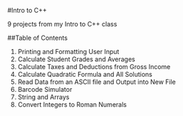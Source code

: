 #Intro to C++

9 projects from my Intro to C++ class

##Table of Contents

1. Printing and Formatting User Input
2. Calculate Student Grades and Averages 
3. Calculate Taxes and Deductions from Gross Income 
4. Calculate Quadratic Formula and All Solutions
5. Read Data from an ASCII file and Output into New File
6. Barcode Simulator
7. String and Arrays
8. Convert Integers to Roman Numerals
